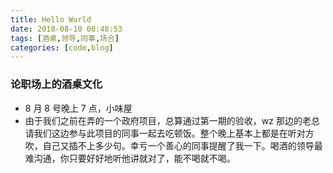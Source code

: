 ```yaml
---
title: Hello World
date: 2018-08-10 00:48:53
tags: [酒桌,领导,同事,场合]
categories: [code,blog]
---
```


### 论职场上的酒桌文化

- 8 月 8 号晚上 7 点，小味屋
- 由于我们之前在弄的一个政府项目，总算通过第一期的验收，wz 那边的老总请我们这边参与此项目的同事一起去吃顿饭。整个晚上基本上都是在听对方吹，自己又插不上多少句。幸亏一个善心的同事提醒了我一下。喝酒的领导最难沟通，你只要好好地听他讲就对了，能不喝就不喝。
